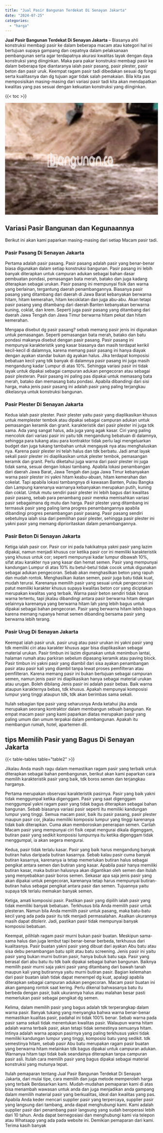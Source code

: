 ```yaml
---
title: "Jual Pasir Bangunan Terdekat Di Senayan Jakarta"
date: "2024-07-25"
categories: 
  - "harga"
---
```


**Jual Pasir Bangunan Terdekat Di Senayan Jakarta** – Biasanya ahli konstruksi membagi pasir ke dalam beberapa macam atau kategori hal ini bertujuan supaya gampang dan cepatnya dalam pelaksanaan pembangunan serta agar terdapatnya akurasi kwalitas layak dengan daya konstruksi yang diinginkan. Maka para pakar konstruksi membagi pasir ke dalam beberapa tipe diantaranya ialah pasir pasang, pasir plester, pasir beton dan pasir uruk. Keempat ragam pasir tadi dibedakan sesuai dg fungsi serta kualitasnya dan dg tujuan agar tidak salah pemakaian. Bila kita pas memposisikan masing-masing dari variasi pasir tadi kita akan mendapatkan kwalitas yang pas sesuai dengan kekuatan konstruksi yang diinginkan.

{{< toc >}}

![Jual Pasir Bangunan Terdekat Di Senayan Jakarta](/images/jual-pasir-bangunan-10.png)

## Variasi Pasir Bangunan dan Kegunaannya

Berikut ini akan kami paparkan masing-masing dari setiap Macam pasir tadi.

### Pasir Pasang Di Senayan Jakarta

Pertama adalah pasir pasang. Pasir pasang adalah pasir yang benar-benar biasa digunakan dalam setiap konstruksi bangunan. Pasir pasang ini lebih banyak diterapkan untuk campuran adukan sebagai bahan dasar pembuatan pondasi, pemasangan bata merah, batako dan juga kadang diterapkan sebagai urukan. Pasir pasang ini mempunyai fisik dan warna yang berlainan, tergantung daerah penambangannya. Biasanya pasir pasang yang ditambang dari daerah di Jawa Barat kebanyakan berwarna hitam, hitam kemerahan, hitam kecoklatan dan juga abu-abu. Akan tetapi pasir pasang yang ditambang dari daerah Banten kebanyakan berwarna kuning, coklat, dan krem. Seperti juga pasir pasang yang ditambang dari daerah Jawa Tengah dan Jawa Timur berwarna hitam pekat dan hitam kemerahan.

Mengapa disebut dg pasir pasang? sebab memang pasir jenis ini digunakan untuk pemasangan. Seperti pemasangan bata merah, batako dan batu pondasi makanya disebut dengan pasir pasang. Pasir pasang ini mempunyai karakteristik yang kasar biasanya dan masih terdapat kerikil kecil-kecil di dalamnya, karena memang pasir pasang ini hanya diayak dengan ayakan standar bukan dg ayakan halus. Jika terdapat komposisi bebatuan kecil yang tdk banyak di dalamnya pasir pasang ini juga masih mengandung kadar Lumpur di atas 10%. Sehingga variasi pasir ini tidak layak untuk dipakai sebagai campuran adukan pengecoran atau sebagai pasir plesteran. Pasir pasang ini paling pas dipakai untuk memasang bata merah, batako dan memasang batu pondasi. Apabila dibandingi dari sisi harga, maka jenis pasir pasang ini adalah pasir yang paling terjangkau dikelasnya untuk konstruksi bangunan.

### Pasir Plester Di Senayan Jakarta

Kedua ialah pasir plester. Pasir plester yaitu pasir yang diaplikasikan khusus untuk memplester tembok atau dipakai sebagai campuran adukan untuk pemasangan keramik dan granit. karakteristik dari pasir plester ini juga tdk sama. Ada yang sangat halus, ada juga yang agak kasar. Ciri yang paling mencolok dari variasi pasir ini yaitu tdk mengandung bebatuan di dalamnya, sehingga para tukang atau para kontraktor tidak perlu lagi mengeluarkan budget dan juga tukang tambahan untuk mengayak nya atau menghaluskan nya. Karena pasir plester ini telah halus dan tdk berbatu. Jadi amat layak sekali pasir plester ini diaplikasikan untuk plester tembok, pemasangan keramik dan granit. Perlu diketahui juga warna dari pasir plester ini juga tidak sama, sesuai dengan lokasi tambang. Apabila lokasi penambangan dari daerah Jawa Barat, Jawa Tengah dan juga Jawa Timur kebanyakan warna pasir plester ini yakni hitam keabu-abuan, hitam kemerahan dan cokelat. Tapi apabila lokasi tambangnya di kawasan Banten, Pulau Bangka dan Lampung karenanya warnanya kebanyakan merupakan putih, kuning dan coklat. Untuk mutu sendiri pasir plester ini lebih bagus dari kwalitas pasir pasang, sebab para penambang pasir mereka memisahkan variasi pasir sebagaimana dg mutu dan harga. Pasir plester yang ditambang ini termasuk pasir yang paling lama progres penambangannya apabila dibandingi progres penambangan pasir pasang. Pasir pasang sendiri sebetulnya ialah sisa dari pemilihan pasir plester, sehingga pasir plester ini yakni pasir yang memang diprioritaskan dalam penambangannya.

### Pasir Beton Di Senayan Jakarta

Ketiga ialah pasir cor. Pasir cor ini pada hakikatnya yakni pasir yang lazim dipakai, namun menjadi khusus cor ketika pasir cor ini memiliki karakteristik yang khusus untuk cor; seperti mempunyai kadar lumpur dibawah 10%, sifat atau karakter nya yang kasar dan hemat semen. Pasir yang mempunyai kandungan Lumpur di atas 10% itu betul-betul tidak cocok untuk digunakan sebagai adukan pengecoran. Sebab akan menghasilkan beton yang rapuh dan mudah rontok. Menghasilkan ikatan semen, pasir juga batu tidak kuat, mudah terurai. Karenanya memilih pasir yang sesuai untuk pengecoran ini patut memiliki karakter khusus supaya kwalitas beton cor yang diciptakan merupakan kwalitas yang terbaik. Warna pasir beton sendiri tidak harus warna tertentu, tapi jikalau dibandingi antara pasir berwarna hitam dengan selainnya karenanya yang berwarna hitam lah yang lebih bagus untuk dipakai sebagai bahan pengecoran. Pasir yang berwarna hitam lebih bagus karena memang rupanya hemat semen dibanding bersama pasir yang berwarna lebih terang.

### Pasir Urug Di Senayan Jakarta

Keempat ialah pasir uruk. pasir urug atau pasir urukan ini yakni pasir yang tdk memiliki ciri atau karakter khusus agar bisa diaplikasikan sebagai material urukan. Pasir timbun ini lazim digunakan untuk menimbun lantai, halaman rumah atau parkiran sebelum dipasang keramik atau paving block. Pasir timbun ini yakni pasir yang diambil dari sisa ayakan penambangan pasir atau pasir kali yang diambil tanpa lewat proses pemfilteran atau pemfilteran. Karena memang pasir ini bukan bertujuan sebagai campuran semen, namun jenis pasir ini diaplikasikan hanya sebagai material urukan atau urugan. Boleh dibilang Jenis pasir ini adalah pasir bebas. Baik warna ataupun karakternya bebas, tdk khusus. Apakah mempunyai komposisi lumpur yang tinggi ataupun tdk, tdk akan berimbas sama sekali.

Itulah sebagian tipe pasir yang seharusnya Anda ketahui jika anda merupakan seorang kontraktor dalam membangun sebuah bangunan. Ke empat macam pasir yang kami paparkan diatas merupakan pasir yang paling umum dan umum terpakai dalam pembangunan. Apakah itu membangun rumah, hotel, apartemen dll.

## tips Memilih Pasir yang Bagus Di Senayan Jakarta

{{< table-tables table="table2" >}}

Jikalau Anda masih ragu dalam memastikan ragam pasir yang terbaik untuk diterapkan sebagai bahan pembangunan, berikut akan kami paparkan cara memilih karakteristik pasir yang baik, tdk boros semen dan terjangkau harganya.

Pertama merupakan observasi karakteristik pasirnya. Pasir yang baik yakni tidak menggumpal ketika digenggam. Pasir yang saat digenggam menggumpal yakni ragam pasir yang tidak bagus diterapkan sebagai bahan bangunan. Sebab biasanya variasi pasir seperti itu memiliki kandungan lumpur yang tinggi. Semua macam pasir, baik itu pasir pasang, pasir plester maupun pasir cor, jikalau memiliki komposisi lumpur yang tinggi karenanya tidak baik diterapkan. Cuma akan memboroskan penerapan semen. Carilah Macam pasir yang mempunyai ciri fisik cepat mengurai dikala digenggam, butiran pasir yang sedikit komposisi lumpurnya itu ketika digenggam tidak menggumpal, ia akan segera mengurai.

Kedua, pasir tidak terlalu kasar. Pasir yang baik harus mengandung banyak butiran halus daripada butiran kasarnya. Sebab kalau pasir cuma banyak butiran kasarnya, karenanya ia tetap memerlukan butiran halus sebagai pengikat antara semen dan butiran yang kasar. Apabila pasir hanya memiliki butiran kasar, maka butiran halusnya akan digantikan oleh semen dan itulah yang menyebabkan pasir boros semen. Sekasar apa saja jenis pasir yang akan dipakai untuk pengecoran, karenanya tetap harus mempunyai butiran-butiran halus sebagai pengikat antara pasir dan semen. Tujuannya yaitu supaya tdk terlalu memakan banyak semen.

Ketiga, amati komposisi pasir. Pastikan pasir yang dipilih ialah pasir yang tidak memiliki banyak bebatuan. Terkhusus bila Anda memilih pasir untuk plesteran. Namun bila Anda memilih pasir untuk pasang, maka batu-batu kecil yang ada pada pasir itu tdk menjadi permasalahan. Asalkan ukurannya masih dapat ditolerir. Jadi, pastikan pasir tidak mempunyai banyak komposisi bebatuan.

Keempat, pilihlah ragam pasir murni bukan pasir buatan. Meskipun sama-sama halus dan juga lembut tapi benar-benar berbeda, terkhusus dari kualitasnya. Pasir buatan yakni pasir yang dibuat dari ayakan Abu batu atau sisa debu penambangan batu split atau batu screening. Jenis pasir ini yaitu pasir yang bukan murni butiran pasir, hanya bubuk batu saja. Pasir yang berasal dari abu batu itu tdk baik dipakai sebagai bahan bangunan. Baiknya memilih pasir murni saja yakni pasir yang ditambang dari bawah tanah maupun kali yang butirannya yaitu murni butiran pasir. Bagian kelemahan dari pasir buatan ialah tidak dapat menempel dg kuat, apalagi apabila diterapkan sebagai campuran adukan pengecoran. Macam pasir buatan ini akan gampang rontok saat kering. Perlu dikenal bahwasanya batu itu berbeda dengan pasir, baik ukurannya halus atau malahan besar pasti memerlukan pasir sebagai pengikat dg semen.

Kelima, dalam memilih pasir yang bagus adalah tdk terperangkap dalam warna pasir. Banyak tukang yang menyangka bahwa warna benar-benar memastikan kualitas pasir, padahal ini tidak 100% benar. Sebab warna pada pasir sama sekali tidak menentukan kwalitas pasir. Walaupun warna hitam adalah warna terbaik pasir, akan tetapi tidak semestinya semuanya hitam. Intinya adalah warna apapun pasirnya yang paling terkhusus yakni tidak memiliki kandungan lumpur yang tinggi, komposisi batu yang sedikit. tdk semestinya hitam, sebab pasir Abu batu merupakan ragam pasir buatan yang berwarna hitam melainkan tdk bagus dipakai untuk campuran adukan. Warnanya hitam tapi tidak baik seandainya diterapkan tanpa campuran pasir asli. Itulah cara memilih pasir yang bagus dipakai sebagai material konstruksi yang mutunya tepat.

Itulah pemaparan tentang Jual Pasir Bangunan Terdekat Di Senayan Jakarta, dari mulai tipe, cara memilih dan juga metode memperoleh harga yang terbaik Berdasarkan kami. Mudah-mudahan pemaparan kami di atas bisa menambah wawasan untuk anda dan juga menjadikan anda gampang dalam memilih material pasir yang berkualitas, ideal dan kwalitas yang pas. Apabila Anda keder mencari supplier pasir yang terpercaya, supplier pasir yang langsung dari tambang, anda dapat menghubungi kami. Kami adalah supplier pasir dari penambang pasir langsung yang sudah beroperasi lebih dari 10 tahun. Anda dapat bernegosiasi dan menghubungi kami via telepon atau Whatsapp yang ada pada website ini. Demikian pemaparan dari kami. Terima kasih banyak
